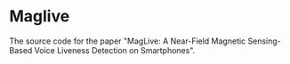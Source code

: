 # Maglive

The source code for the paper "MagLive: A Near-Field Magnetic Sensing-Based Voice Liveness Detection on Smartphones".
